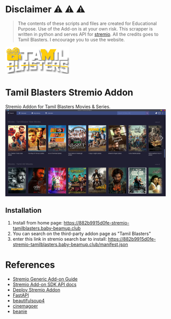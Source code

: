# Disclaimer :warning: :warning: :warning:

> The contents of these scripts and files are created for Educational Purpose. Use of the Add-on is at your own risk.
> This scrapper is written in python and serves API for [stremio](https://www.stremio.com/).
> All the credits goes to Tamil Blasters. I encourage you to use the website.


![alt TamilBlasters](resources/tamilblasters.png?raw=true)

# Tamil Blasters Stremio Addon

Stremio Addon for Tamil Blasters Movies & Series.
![alt TamilBlasters](resources/ss.png?raw=true)

## Installation

1. Install from home page: https://882b9915d0fe-stremio-tamilblasters.baby-beamup.club
2. You can search on the third-party addon page as "Tamil Blasters"
3. enter this link in stremio search bar to
   install: https://882b9915d0fe-stremio-tamilblasters.baby-beamup.club/manifest.json

# References

- [Stremio Generic Add-on Guide](https://stremio.github.io/stremio-addon-guide/basics)
- [Stremio Add-on SDK API docs](https://github.com/Stremio/stremio-addon-sdk/tree/master/docs/api)
- [Deploy Stremio Addon](https://github.com/Stremio/stremio-addon-sdk/blob/master/docs/deploying/beamup.md)
- [FastAPI](https://fastapi.tiangolo.com/)
- [beautifulsoup4](https://beautiful-soup-4.readthedocs.io/en/latest/)
- [cinemagoer](https://cinemagoer.readthedocs.io/en/latest/)
- [beanie](https://roman-right.github.io/beanie/)
